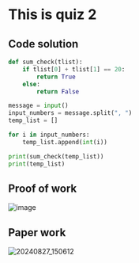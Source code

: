 # This is quiz 2

## Code solution
```.py
def sum_check(tlist):
    if tlist[0] + tlist[1] == 20:
        return True
    else:
        return False

message = input()
input_numbers = message.split(", ")
temp_list = []

for i in input_numbers:
    temp_list.append(int(i))

print(sum_check(temp_list))
print(temp_list)
```

## Proof of work
![image](https://github.com/user-attachments/assets/573c7c1d-abaf-4921-a752-404eac0c70ec)

## Paper work
![20240827_150612](https://github.com/user-attachments/assets/32efc874-118f-484b-979c-07f8953fca08)
